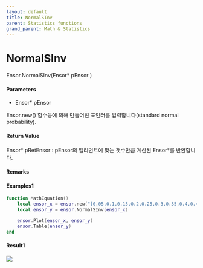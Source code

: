 ```yaml
---
layout: default
title: NormalSInv
parent: Statistics functions
grand_parent: Math & Statistics
---
```


# NormalSInv

Ensor.NormalSInv\(Ensor\* pEnsor \)

#### Parameters

* Ensor\* pEnsor

Ensor.new\(\) 함수등에 의해 만들어진 포인터를 입력합니다\(standard normal probability\).

#### Return Value

Ensor\* pRetEnsor : pEnsor의 엘리먼트에 맞는 갯수만큼 계산된 Ensor\*를 반환합니다.

#### Remarks

#### Examples1

```lua
function MathEquation()
 	local ensor_x = ensor.new("{0.05,0.1,0.15,0.2,0.25,0.3,0.35,0.4,0.45,0.5,0.55,0.6,0.65,0.7,0.75,0.8,0.85,0.9,0.95}")
	local ensor_y = ensor.NormalSInv(ensor_x)

	ensor.Plot(ensor_x, ensor_y)
 	ensor.Table(ensor_y)
end		
```

#### Result1

![](/StatisticsAPI/NormalSInvResult.png)

